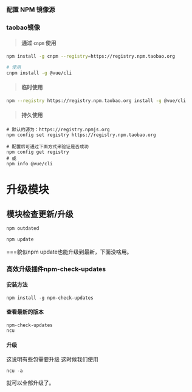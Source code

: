 ### 配置 NPM 镜像源

### taobao镜像

> #### 通过 `cnpm` 使用

```sh
npm install -g cnpm --registry=https://registry.npm.taobao.org

# 使用
cnpm install -g @vue/cli
```

> 
>
> #### 临时使用

```sh
npm --registry https://registry.npm.taobao.org install -g @vue/cli
```

> #### 持久使用

```shell
# 默认的源为：https://registry.npmjs.org
npm config set registry https://registry.npm.taobao.org

# 配置后可通过下面方式来验证是否成功
npm config get registry
# 或
npm info @vue/cli
```



# 升级模块

## 模块检查更新/升级

```sh
npm outdated

npm update
```

===貌似npm update也能升级到最新，下面没啥用。

### 高效升级插件npm-check-updates

#### 安装方法

```
npm install -g npm-check-updates
```

#### 查看最新的版本

```
npm-check-updates
ncu
```

#### 升级

这说明有些包需要升级 这时候我们使用

```
ncu -a
```

就可以全部升级了。